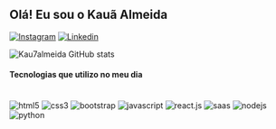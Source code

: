 ## Olá! Eu sou o Kauã Almeida

[![Instagram](https://img.shields.io/badge/Instagram-E4405F?style=for-the-badge&logo=instagram&logoColor=white)](https://www.instagram.com/kau7almeida)
[![Linkedin](https://img.shields.io/badge/LinkedIn-0077B5?style=for-the-badge&logo=linkedin&logoColor=white)](https://www.linkedin.com/in/kau%C3%A3-almeida-4791032bb/)

![Kau7almeida GitHub stats](https://github-readme-stats.vercel.app/api?username=Kau7almeida&show_icons=true&theme=dark)

#### Tecnologias que utilizo no meu dia

<div style="display: inline_block" > <br/>
  <img align="center" src="https://img.shields.io/badge/HTML5-E34F26?style=for-the-badge&logo=html5&logoColor=white" alt="html5" />
  <img align="center" src="https://img.shields.io/badge/CSS3-1572B6?style=for-the-badge&logo=css3&logoColor=white" alt="css3" />
  <img align="center" src="https://img.shields.io/badge/Bootstrap-563D7C?style=for-the-badge&logo=bootstrap&logoColor=white" alt="bootstrap" />
  <img align="center" src="https://img.shields.io/badge/JavaScript-F7DF1E?style=for-the-badge&logo=javascript&logoColor=black" alt="javascript" />
  <img align="center" src="https://img.shields.io/badge/React-20232A?style=for-the-badge&logo=react&logoColor=61DAFB" alt="react.js" />
  <img align="center" src="https://img.shields.io/badge/Sass-CC6699?style=for-the-badge&logo=sass&logoColor=white" alt="saas" />
  <img align="center" src="https://img.shields.io/badge/Node.js-43853D?style=for-the-badge&logo=node.js&logoColor=white" alt="nodejs" />
  <img align="center" src="https://img.shields.io/badge/Python-14354C?style=for-the-badge&logo=python&logoColor=white" alt="python" />
</div>

